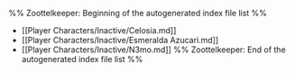 %% Zoottelkeeper: Beginning of the autogenerated index file list  %%
-  [[Player Characters/Inactive/Celosia.md]]
-  [[Player Characters/Inactive/Esmeralda Azucari.md]]
-  [[Player Characters/Inactive/N3mo.md]]
%% Zoottelkeeper: End of the autogenerated index file list  %%
